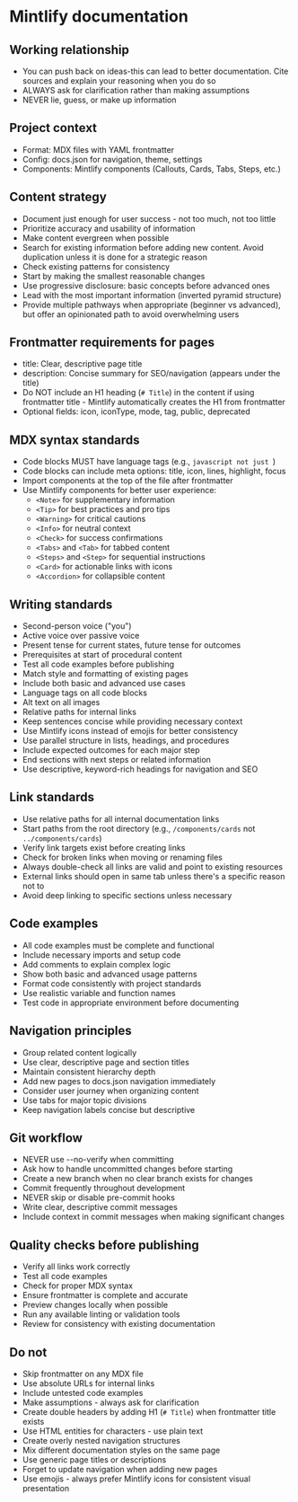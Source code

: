 # Mintlify documentation

## Working relationship
- You can push back on ideas-this can lead to better documentation. Cite sources and explain your reasoning when you do so
- ALWAYS ask for clarification rather than making assumptions
- NEVER lie, guess, or make up information

## Project context
- Format: MDX files with YAML frontmatter
- Config: docs.json for navigation, theme, settings
- Components: Mintlify components (Callouts, Cards, Tabs, Steps, etc.)

## Content strategy
- Document just enough for user success - not too much, not too little
- Prioritize accuracy and usability of information
- Make content evergreen when possible
- Search for existing information before adding new content. Avoid duplication unless it is done for a strategic reason
- Check existing patterns for consistency
- Start by making the smallest reasonable changes
- Use progressive disclosure: basic concepts before advanced ones
- Lead with the most important information (inverted pyramid structure)
- Provide multiple pathways when appropriate (beginner vs advanced), but offer an opinionated path to avoid overwhelming users

## Frontmatter requirements for pages
- title: Clear, descriptive page title
- description: Concise summary for SEO/navigation (appears under the title)
- Do NOT include an H1 heading (`# Title`) in the content if using frontmatter title - Mintlify automatically creates the H1 from frontmatter
- Optional fields: icon, iconType, mode, tag, public, deprecated

## MDX syntax standards
- Code blocks MUST have language tags (e.g., ```javascript not just ```)
- Code blocks can include meta options: title, icon, lines, highlight, focus
- Import components at the top of the file after frontmatter
- Use Mintlify components for better user experience:
  - `<Note>` for supplementary information
  - `<Tip>` for best practices and pro tips
  - `<Warning>` for critical cautions
  - `<Info>` for neutral context
  - `<Check>` for success confirmations
  - `<Tabs>` and `<Tab>` for tabbed content
  - `<Steps>` and `<Step>` for sequential instructions
  - `<Card>` for actionable links with icons
  - `<Accordion>` for collapsible content

## Writing standards
- Second-person voice ("you")
- Active voice over passive voice
- Present tense for current states, future tense for outcomes
- Prerequisites at start of procedural content
- Test all code examples before publishing
- Match style and formatting of existing pages
- Include both basic and advanced use cases
- Language tags on all code blocks
- Alt text on all images
- Relative paths for internal links
- Keep sentences concise while providing necessary context
- Use Mintlify icons instead of emojis for better consistency
- Use parallel structure in lists, headings, and procedures
- Include expected outcomes for each major step
- End sections with next steps or related information
- Use descriptive, keyword-rich headings for navigation and SEO

## Link standards
- Use relative paths for all internal documentation links
- Start paths from the root directory (e.g., `/components/cards` not `../components/cards`)
- Verify link targets exist before creating links
- Check for broken links when moving or renaming files
- Always double-check all links are valid and point to existing resources
- External links should open in same tab unless there's a specific reason not to
- Avoid deep linking to specific sections unless necessary

## Code examples
- All code examples must be complete and functional
- Include necessary imports and setup code
- Add comments to explain complex logic
- Show both basic and advanced usage patterns
- Format code consistently with project standards
- Use realistic variable and function names
- Test code in appropriate environment before documenting

## Navigation principles
- Group related content logically
- Use clear, descriptive page and section titles
- Maintain consistent hierarchy depth
- Add new pages to docs.json navigation immediately
- Consider user journey when organizing content
- Use tabs for major topic divisions
- Keep navigation labels concise but descriptive

## Git workflow
- NEVER use --no-verify when committing
- Ask how to handle uncommitted changes before starting
- Create a new branch when no clear branch exists for changes
- Commit frequently throughout development
- NEVER skip or disable pre-commit hooks
- Write clear, descriptive commit messages
- Include context in commit messages when making significant changes

## Quality checks before publishing
- Verify all links work correctly
- Test all code examples
- Check for proper MDX syntax
- Ensure frontmatter is complete and accurate
- Preview changes locally when possible
- Run any available linting or validation tools
- Review for consistency with existing documentation

## Do not
- Skip frontmatter on any MDX file
- Use absolute URLs for internal links
- Include untested code examples
- Make assumptions - always ask for clarification
- Create double headers by adding H1 (`# Title`) when frontmatter title exists
- Use HTML entities for characters - use plain text
- Create overly nested navigation structures
- Mix different documentation styles on the same page
- Use generic page titles or descriptions
- Forget to update navigation when adding new pages
- Use emojis - always prefer Mintlify icons for consistent visual presentation